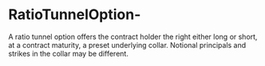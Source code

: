 # RatioTunnelOption-
A ratio tunnel option offers the contract holder the right either long or short, at a contract maturity, a preset underlying collar. Notional principals and strikes in the collar may be different. 
